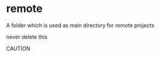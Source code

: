 # remote
A folder which is used as main directory for remote projects

 never delete this 
 
 CAUTION 
